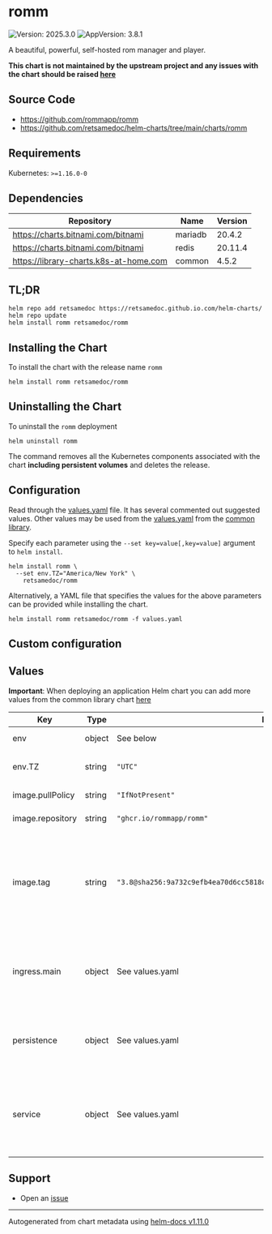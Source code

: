 # romm

![Version: 2025.3.0](https://img.shields.io/badge/Version-2025.3.0-informational?style=flat-square) ![AppVersion: 3.8.1](https://img.shields.io/badge/AppVersion-3.8.1-informational?style=flat-square)

A beautiful, powerful, self-hosted rom manager and player.

**This chart is not maintained by the upstream project and any issues with the chart should be raised [here](https://github.com/retsamedoc/helm-charts/issues/new/choose)**

## Source Code

* <https://github.com/rommapp/romm>
* <https://github.com/retsamedoc/helm-charts/tree/main/charts/romm>

## Requirements

Kubernetes: `>=1.16.0-0`

## Dependencies

| Repository | Name | Version |
|------------|------|---------|
| https://charts.bitnami.com/bitnami | mariadb | 20.4.2 |
| https://charts.bitnami.com/bitnami | redis | 20.11.4 |
| https://library-charts.k8s-at-home.com | common | 4.5.2 |

## TL;DR

```console
helm repo add retsamedoc https://retsamedoc.github.io.com/helm-charts/
helm repo update
helm install romm retsamedoc/romm
```

## Installing the Chart

To install the chart with the release name `romm`

```console
helm install romm retsamedoc/romm
```

## Uninstalling the Chart

To uninstall the `romm` deployment

```console
helm uninstall romm
```

The command removes all the Kubernetes components associated with the chart **including persistent volumes** and deletes the release.

## Configuration

Read through the [values.yaml](./values.yaml) file. It has several commented out suggested values.
Other values may be used from the [values.yaml](https://github.com/bjw-s/helm-charts/tree/main/charts/library/common/values.yaml) from the [common library](https://github.com/bjw-s/helm-charts/tree/main/charts/library/common).

Specify each parameter using the `--set key=value[,key=value]` argument to `helm install`.

```console
helm install romm \
  --set env.TZ="America/New York" \
    retsamedoc/romm
```

Alternatively, a YAML file that specifies the values for the above parameters can be provided while installing the chart.

```console
helm install romm retsamedoc/romm -f values.yaml
```

## Custom configuration

## Values

**Important**: When deploying an application Helm chart you can add more values from the common library chart [here](https://github.com/bjw-s/helm-charts/tree/main/charts/library/common)

| Key | Type | Default | Description |
|-----|------|---------|-------------|
| env | object | See below | environment variables. |
| env.TZ | string | `"UTC"` | Set the container timezone |
| image.pullPolicy | string | `"IfNotPresent"` | image pull policy |
| image.repository | string | `"ghcr.io/rommapp/romm"` | image repository |
| image.tag | string | `"3.8@sha256:9a732c9efb4ea70d6cc5818c7d732a4a990fd06b3e1e90600023459942270463"` | image tag The specific digest is for the `amd64` image, but arm compatible images are also available. |
| ingress.main | object | See values.yaml | Enable and configure ingress settings for the chart under this key. |
| persistence | object | See values.yaml | Configure persistence settings for the chart under this key. |
| service | object | See values.yaml | Configures service settings for the chart. Normally this does not need to be modified. |

## Support

- Open an [issue](https://github.com/retsamedoc/helm-charts/issues/new/choose)

----------------------------------------------
Autogenerated from chart metadata using [helm-docs v1.11.0](https://github.com/norwoodj/helm-docs/releases/v1.11.0)
